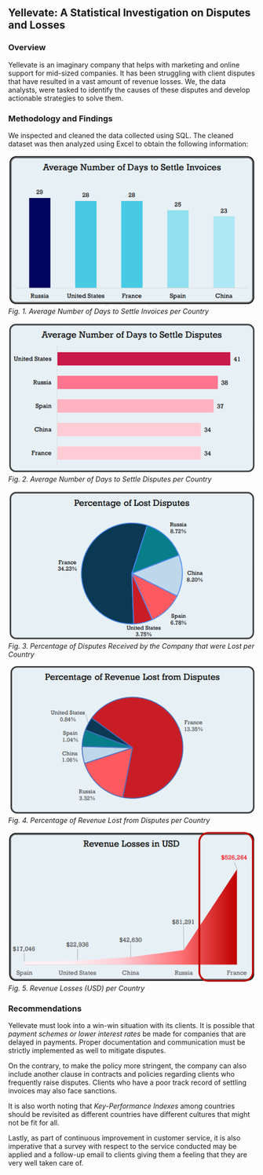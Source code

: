 ## Yellevate: A Statistical Investigation on Disputes and Losses

### **Overview**

Yellevate is an imaginary company that helps with marketing and online support for mid-sized companies. It has been struggling with client disputes that have resulted in a vast amount of revenue losses. We, the data analysts, were tasked to identify the causes of these disputes and develop actionable strategies to solve them.


### **Methodology and Findings**

We inspected and cleaned the data collected using SQL. The cleaned dataset was then analyzed using Excel to obtain the following information:
             
![](/images/g1.png)                                                                                            
*Fig. 1. Average Number of Days to Settle Invoices per Country*
                                
![](/images/g2.png)                                                                                                      
*Fig. 2. Average Number of Days to Settle Disputes per Country*         
         
![](/images/g3.png)                                                                                                     
*Fig. 3. Percentage of Disputes Received by the Company that were Lost per Country*
                       
![](/images/g4.png)                                                                                                     
*Fig. 4. Percentage of Revenue Lost from Disputes per Country*
                            
![](/images/g5.png)                                                                                                     
*Fig. 5. Revenue Losses (USD) per Country*


### **Recommendations**

Yellevate must look into a win-win situation with its clients. It is possible that *payment 
schemes or lower interest rates* be made for companies that are delayed in payments. Proper 
documentation and communication must be strictly implemented as well to mitigate 
disputes.

On the contrary, to make the policy more stringent, the company can also include 
another clause in contracts and policies regarding clients who frequently raise disputes. 
Clients who have a poor track record of settling invoices may also face sanctions.

It is also worth noting that *Key-Performance Indexes* among countries should be 
revisited as different countries have different cultures that might not be fit for all.

Lastly, as part of continuous improvement in customer service, it is also imperative that 
a survey with respect to the service conducted may be applied and a follow-up email to clients 
giving them a feeling that they are very well taken care of.
